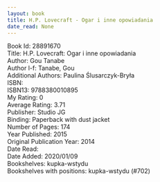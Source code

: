 ```yaml
---
layout: book
title: H.P. Lovecraft - Ogar i inne opowiadania
date_read: None
---
```


Book Id: 28891670<br />
Title: H.P. Lovecraft: Ogar i inne opowiadania<br />
Author: Gou Tanabe<br />
Author l-f: Tanabe, Gou<br />
Additional Authors: Paulina Ślusarczyk-Bryła<br />
ISBN: <br />
ISBN13: 9788380010895<br />
My Rating: 0<br />
Average Rating: 3.71<br />
Publisher: Studio JG<br />
Binding: Paperback with dust jacket<br />
Number of Pages: 174<br />
Year Published: 2015<br />
Original Publication Year: 2014<br />
Date Read: <br />
Date Added: 2020/01/09<br />
Bookshelves: kupka-wstydu<br />
Bookshelves with positions: kupka-wstydu (#702)<br />

